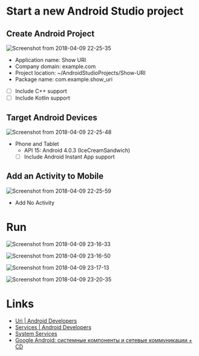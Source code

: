 # Start a new Android Studio project

## Create Android Project

![Screenshot from 2018-04-09 22-25-35](screenshots/Create-Android-Project.png)

- Application name: Show URI
- Company domain: example.com
- Project location: ~/AndroidStudioProjects/Show-URI
- Package name: com.example.show_uri
- [ ] Include C++ support
- [ ] Include Kotlin support

## Target Android Devices

![Screenshot from 2018-04-09 22-25-48](screenshots/Target-Android-Devices.png)

- Phone and Tablet
  - API 15: Android 4.0.3 (IceCreamSandwich)
  - [ ] Include Android Instant App support

## Add an Activity to Mobile

![Screenshot from 2018-04-09 22-25-59](screenshots/Add-an-Activity-to-Mobile.png)

- Add No Activity

# Run

![Screenshot from 2018-04-09 23-16-33](screenshots/ui.png)

![Screenshot from 2018-04-09 23-16-50](screenshots/tel.png)

![Screenshot from 2018-04-09 23-17-13](screenshots/map.png)

![Screenshot from 2018-04-09 23-20-35](screenshots/web.png)

# Links

- [Uri | Android Developers](https://developer.android.com/reference/android/net/Uri.html)
- [Services | Android Developers](https://developer.android.com/guide/components/services.html)
- [System Services](https://commonsware.com/Android/previews/system-services)
- [Google Android: системные компоненты и сетевые коммуникации + СD](https://books.google.kz/books?id=ubHBVpcU8kQC)

